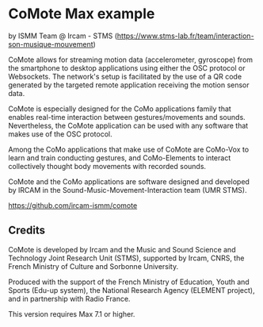 # CoMote Max example

by ISMM Team @ Ircam - STMS (<https://www.stms-lab.fr/team/interaction-son-musique-mouvement>)

CoMote allows for streaming motion data (accelerometer, gyroscope) from the smartphone to desktop applications using either the OSC protocol or Websockets. The network's setup is facilitated by the use of a QR code generated by the targeted remote application receiving the motion sensor data.
    
CoMote is especially designed for the CoMo applications family that enables real-time interaction between gestures/movements and sounds. Nevertheless, the CoMote application can be used with any software that makes use of the OSC protocol.

Among the CoMo applications that make use of CoMote are CoMo-Vox to learn and train conducting gestures, and CoMo-Elements to interact collectively thought body movements with recorded sounds.

CoMote and the CoMo applications are software designed and developed by IRCAM in the Sound-Music-Movement-Interaction team (UMR STMS).

<https://github.com/ircam-ismm/comote>

## Credits

CoMote is developed by Ircam and the Music and Sound Science and Technology Joint Research Unit (STMS), supported by Ircam, CNRS, the French Ministry of Culture and Sorbonne University.

Produced with the support of the French Ministry of Education, Youth and Sports (Edu-up system), the National Research Agency (ELEMENT project), and in partnership with Radio France.

This version requires Max 7.1 or higher.


